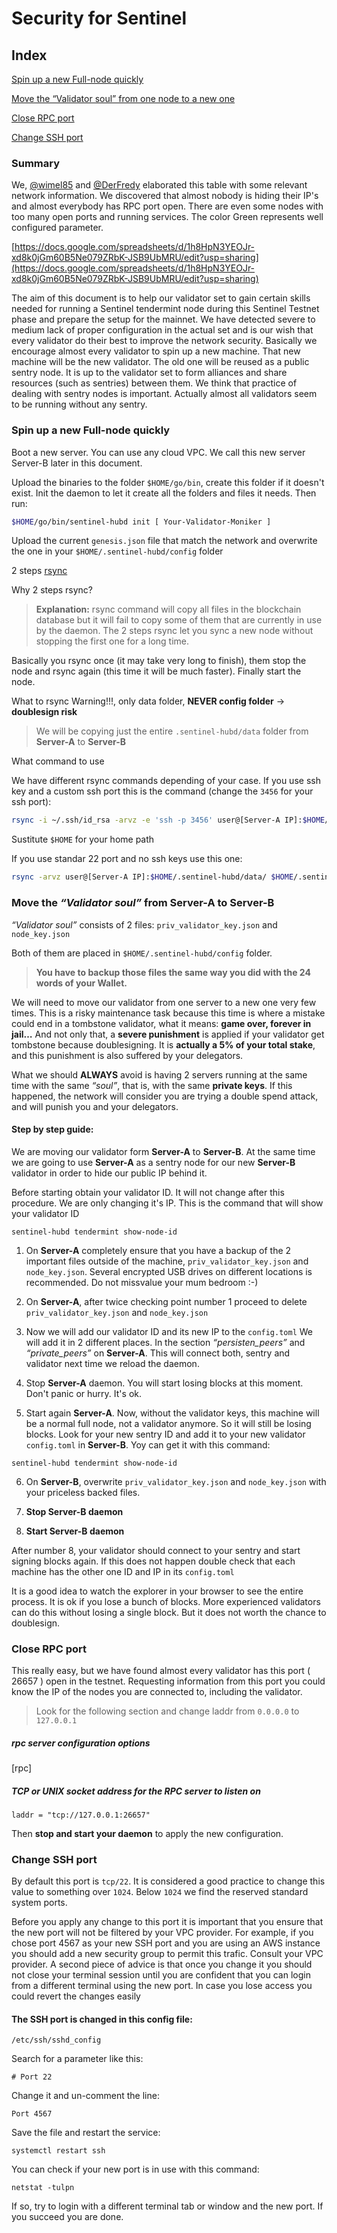 # Security for Sentinel

## Index

[Spin up a new Full-node quickly](/securityTips.md#spin-up-a-new-full-node-quickly)

[Move the “Validator soul” from one node to a new one](/securityTips.md#Move-the-_“Validator-soul”_-from-**Server-A**-to-**Server-B**)

[Close RPC port](/securityTips.md#Close-RPC-port)

[Change SSH port](/securityTips.md#Change-SSH-port)

### Summary

We, [@wimel85](https://github.com/wimel) and [@DerFredy](https://github.com/derfredy) elaborated this table with some relevant network information. We discovered that almost nobody is hiding their IP's and almost everybody has RPC port open. There are even some nodes with too many open ports and running services.
The color Green represents well configured parameter.

[https://docs.google.com/spreadsheets/d/1h8HpN3YEOJr-xd8k0jGm60B5Ne079ZRbK-JSB9UbMRU/edit?usp=sharing](https://docs.google.com/spreadsheets/d/1h8HpN3YEOJr-xd8k0jGm60B5Ne079ZRbK-JSB9UbMRU/edit?usp=sharing)

The aim of this document is to help our validator set to gain certain skills needed for running a Sentinel tendermint node during this Sentinel Testnet phase and prepare the setup for the mainnet. We have detected severe to medium lack of proper configuration in the actual set and is our wish that every validator do their best to improve the network security.
Basically we encourage almost every validator to spin up a new machine. That new machine will be the new validator. The old one will be reused as a public sentry node. It is up to the validator set to form alliances and share resources (such as sentries) between them. We think that practice of dealing with sentry nodes is important. Actually almost all validators seem to be running without any sentry.

### Spin up a new Full-node quickly

Boot a new server. You can use any cloud VPC. We call this new server Server-B later in this document.

Upload the binaries to the folder `$HOME/go/bin`, create this folder if it doesn't exist.
Init the daemon to let it create all the folders and files it needs. Then run:

```bash
$HOME/go/bin/sentinel-hubd init [ Your-Validator-Moniker ]
```

Upload the current `genesis.json` file that match the network and overwrite the one in your `$HOME/.sentinel-hubd/config` folder

2 steps [rsync](https://es.wikipedia.org/wiki/Rsync)

Why 2 steps rsync?

>**Explanation:**
rsync command will copy all files in the blockchain database but it will fail to copy some of them that are currently in use by the daemon. The 2 steps rsync let you sync a new node without stopping the first one for a long time.

Basically you rsync once (it may take very long to finish), them stop the node and rsync again (this time it will be much faster). Finally start the node.

What to rsync  Warning!!!, only data folder, **NEVER config folder** -> **doublesign risk**

>We will be copying just the entire `.sentinel-hubd/data` folder from **Server-A** to **Server-B**

What command to use

We have different rsync commands depending of your case. If you use ssh key and a custom ssh port this is the command (change the `3456` for your ssh port):

```bash
rsync -i ~/.ssh/id_rsa -arvz -e 'ssh -p 3456' user@[Server-A IP]:$HOME/.sentinel-hubd/data/ $HOME/.sentinel-hubd/data --progress
```

Sustitute `$HOME` for your home path

If you use standar 22 port and no ssh keys use this one:

```bash
rsync -arvz user@[Server-A IP]:$HOME/.sentinel-hubd/data/ $HOME/.sentinel-hubd/data --progress
```

### Move the _“Validator soul”_ from **Server-A** to **Server-B**

_“Validator soul”_ consists of 2 files:  `priv_validator_key.json`  and  `node_key.json`

Both of them are placed in `$HOME/.sentinel-hubd/config`  folder.

>**You have to backup those files the same way you did with the 24 words of your Wallet.**

We will need to move our validator from one server to a new one very few times. This is a risky maintenance task because this time is where a mistake could end in a tombstone validator, what it means: **game over, forever in jail…** And not only that, a **severe punishment** is applied if your validator get tombstone because doublesigning. It is **actually a 5% of your total stake**, and this punishment is also suffered by your delegators.

What we should **ALWAYS** avoid is having 2 servers running at the same time with the same _“soul”_, that is, with the same **private keys**. If this happened, the network will consider you are trying a double spend attack, and will punish you and your delegators.

#### Step by step guide:

We are moving our validator form **Server-A** to **Server-B**. At the same time we are going to use **Server-A** as a sentry node for our new **Server-B** validator in order to hide our public IP behind it.

Before starting obtain your validator ID. It will not change after this procedure. We are only changing it's IP. This is the command that will show your validator ID

`sentinel-hubd tendermint show-node-id`

1. On **Server-A** completely ensure that you have a backup of the 2 important files outside of the machine, `priv_validator_key.json` and `node_key.json`. Several encrypted USB drives on different locations is recommended. Do not missvalue your mum bedroom :-)

2. On **Server-A**, after twice checking point number 1 proceed to delete `priv_validator_key.json` and `node_key.json`

3. Now we will add our validator ID and its new IP to the `config.toml` We will add it in 2 different places. In the section _“persisten_peers”_ and _“private_peers”_ on **Server-A**. This will connect both, sentry and validator next time we reload the daemon.

4. Stop **Server-A** daemon. You will start losing blocks at this moment. Don't panic or hurry. It's ok.

5. Start again **Server-A**. Now, without the validator keys, this machine will be a normal full node, not a validator anymore. So it will still be losing blocks. Look for your new sentry ID and add it to your new validator `config.toml` in **Server-B**. Yoy can get it with this command:

`sentinel-hubd tendermint show-node-id`

6. On **Server-B**, overwrite `priv_validator_key.json` and `node_key.json` with your priceless backed files.

7. **Stop Server-B daemon**

8. **Start Server-B daemon**

After number 8, your validator should connect to your sentry and start signing blocks again. If this does not happen double check that each machine has the other one ID and IP in its `config.toml` 

It is a good idea to watch the explorer in your browser to see the entire process. It is ok if you lose a bunch of blocks. More experienced validators can do this without losing a single block. But it does not worth the chance to doublesign.

### Close RPC port

This really easy, but we have found almost every validator has this port ( 26657 ) open in the testnet. Requesting information from this port you could know the IP of the nodes you are connected to, including the validator.

>Look for the following section and change laddr from `0.0.0.0` to `127.0.0.1`

##### rpc server configuration options
[rpc]

##### TCP or UNIX socket address for the RPC server to listen on

`laddr = "tcp://127.0.0.1:26657"`

Then **stop and start your daemon** to apply the new configuration.

### Change SSH port

By default this port is `tcp/22`. It is considered a good practice to change this value to something over `1024`. Below `1024` we find the reserved standard system ports.

Before you apply any change to this port it is important that you ensure that the new port will not be filtered by your VPC provider. For example, if you chose port 4567 as your new SSH port and you are using an AWS instance you should add a new security group to permit this trafic. Consult your VPC provider.
A second piece of advice is that once you change it you should not close your terminal session until you are confident that you can login from a different terminal using the new port. In case you lose access you could revert the changes easily

#### The SSH port is changed in this config file:

`/etc/ssh/sshd_config`

Search for a parameter like this:

`# Port 22`

Change it and un-comment the line:

`Port 4567`

Save the file and restart the service:

`systemctl restart ssh`

You can check if your new port is in use with this command:

`netstat -tulpn`

If so, try to login with a different terminal tab or window and the new port. If you succeed you are done.
